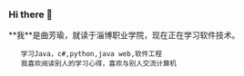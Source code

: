 ### Hi there 👋

<!--
**zoeqfy/zoeqfy** is a ✨ _special_ ✨ repository because its `README.md` (this file) appears on your GitHub profile.

Here are some ideas to get you started:

- 🔭 I’m currently working on ...
- 🌱 I’m currently learning ...
- 👯 I’m looking to collaborate on ...
- 🤔 I’m looking for help with ...
- 💬 Ask me about ...
- 📫 How to reach me: ...
- 😄 Pronouns: ...
- ⚡ Fun fact: ...
-->**我**是曲芳瑜，就读于淄博职业学院，现在正在学习软件技术。
       学习Java，c#,python,java web,软件工程
       我喜欢阅读别人的学习心得，喜欢与别人交流计算机
       

  
  
  


